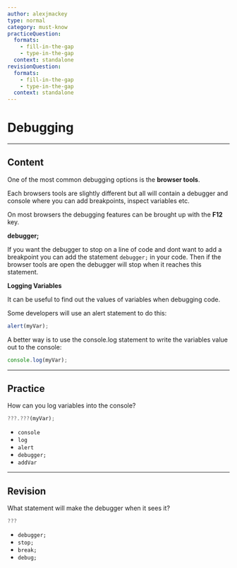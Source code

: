 ```yaml
---
author: alexjmackey
type: normal
category: must-know
practiceQuestion:
  formats:
    - fill-in-the-gap
    - type-in-the-gap
  context: standalone
revisionQuestion:
  formats:
    - fill-in-the-gap
    - type-in-the-gap
  context: standalone
---
```


# Debugging


---

## Content

One of the most common debugging options is the **browser tools**. 

Each browsers tools are slightly different but all will contain a debugger and console where you can add breakpoints, inspect variables etc.

On most browsers the debugging features can be brought up with the **F12** key. 

**debugger;**

If you want the debugger to stop on a line of code and dont want to add a breakpoint you can add the statement `debugger;` in your code. Then if the browser tools are open the debugger will stop when it reaches this statement.

**Logging Variables**

It can be useful to find out the values of variables when debugging code. 

Some developers will use an alert statement to do this:

```js
alert(myVar);
```

A better way is to use the console.log statement to write the variables value out to the console:

```js
console.log(myVar); 
```


---

## Practice

How can you log variables into the console?

```js
???.???(myVar);
```

- `console`
- `log`
- `alert`
- `debugger;`
- `addVar`


---

## Revision

What statement will make the debugger when it sees it?

```js
???
```

- `debugger;`
- `stop;`
- `break;`
- `debug;`
 

